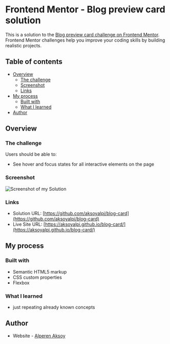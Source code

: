 # Frontend Mentor - Blog preview card solution

This is a solution to the [Blog preview card challenge on Frontend Mentor](https://www.frontendmentor.io/challenges/blog-preview-card-ckPaj01IcS). Frontend Mentor challenges help you improve your coding skills by building realistic projects. 

## Table of contents

- [Overview](#overview)
  - [The challenge](#the-challenge)
  - [Screenshot](#screenshot)
  - [Links](#links)
- [My process](#my-process)
  - [Built with](#built-with)
  - [What I learned](#what-i-learned)
- [Author](#author)

## Overview

### The challenge

Users should be able to:

- See hover and focus states for all interactive elements on the page

### Screenshot

![Screenshot of my Solution](images/screenshot.png)

### Links

- Solution URL: [https://github.com/aksoyalpi/blog-card](https://github.com/aksoyalpi/blog-card)
- Live Site URL: [https://aksoyalpi.github.io/blog-card/](https://aksoyalpi.github.io/blog-card/)

## My process

### Built with

- Semantic HTML5 markup
- CSS custom properties
- Flexbox

### What I learned

- just repeating already known concepts

## Author

- Website - [Alperen Aksoy](https://www.alperenaksoy.de)
